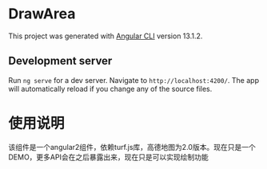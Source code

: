 # DrawArea

This project was generated with [Angular CLI](https://github.com/angular/angular-cli) version 13.1.2.

## Development server

Run `ng serve` for a dev server. Navigate to `http://localhost:4200/`. The app will automatically reload if you change any of the source files.

# 使用说明

该组件是一个angular2组件，依赖turf.js库，高德地图为2.0版本。现在只是一个DEMO，更多API会在之后暴露出来，现在只是可以实现绘制功能





